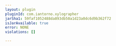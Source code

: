 ```yaml
---
layout: plugin
pluginId: com.iantorno.xylographer
jarSha1: 59faf1052488da893db50a1d23a0dc6d9b362f72
isJarAvailable: true
error: NONE
violations: []

---
```

